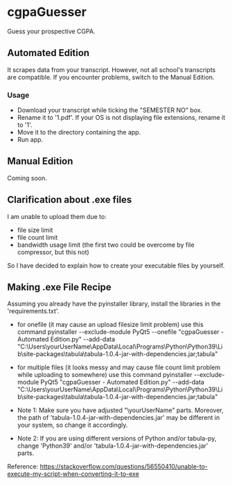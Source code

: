# cgpaGuesser
Guess your prospective CGPA.
## Automated Edition
It scrapes data from your transcript. However, not all school's transcripts are compatible. If you encounter problems, switch to the Manual Edition.
### Usage
- Download your transcript while ticking the "SEMESTER NO" box.
- Rename it to '1.pdf'. If your OS is not displaying file extensions, rename it to '1'.
- Move it to the directory containing the app.
- Run app.
## Manual Edition
Coming soon.
## Clarification about .exe files
I am unable to upload them due to:
- file size limit
- file count limit
- bandwidth usage limit (the first two could be overcome by file compressor, but this not)

So I have decided to explain how to create your executable files by yourself.
## Making .exe File Recipe
Assuming you already have the pyinstaller library, install the libraries in the 'requirements.txt'.

- for onefile (it may cause an upload filesize limit  problem) use this command
pyinstaller --exclude-module PyQt5 --onefile "cgpaGuesser - Automated Edition.py" --add-data "C:\Users\yourUserName\AppData\Local\Programs\Python\Python39\Lib\site-packages\tabula\tabula-1.0.4-jar-with-dependencies.jar;tabula" 

- for multiple files (it looks messy and may cause file count limit problem while uploading to somewhere) use this command
pyinstaller --exclude-module PyQt5 "cgpaGuesser - Automated Edition.py" --add-data "C:\Users\yourUserName\AppData\Local\Programs\Python\Python39\Lib\site-packages\tabula\tabula-1.0.4-jar-with-dependencies.jar;tabula" 

- Note 1: Make sure you have adjusted "\yourUserName" parts. Moreover, the path of 'tabula-1.0.4-jar-with-dependencies.jar' may be different in your system, so change it accordingly.
- Note 2: If you are using different versions of Python and/or tabula-py, change 'Python39' and/or 'tabula-1.0.4-jar-with-dependencies.jar' parts.

Reference:
https://stackoverflow.com/questions/56550410/unable-to-execute-my-script-when-converting-it-to-exe
